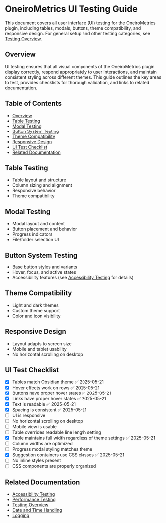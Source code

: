 # OneiroMetrics UI Testing Guide

This document covers all user interface (UI) testing for the OneiroMetrics plugin, including tables, modals, buttons, theme compatibility, and responsive design. For general setup and other testing categories, see [Testing Overview](./testing-overview.md).

## Overview
UI testing ensures that all visual components of the OneiroMetrics plugin display correctly, respond appropriately to user interactions, and maintain consistent styling across different themes. This guide outlines the key areas to test, provides checklists for thorough validation, and links to related documentation.

## Table of Contents
- [Overview](#overview)
- [Table Testing](#table-testing)
- [Modal Testing](#modal-testing)
- [Button System Testing](#button-system-testing)
- [Theme Compatibility](#theme-compatibility)
- [Responsive Design](#responsive-design)
- [UI Test Checklist](#ui-test-checklist)
- [Related Documentation](#related-documentation)

## Table Testing
- Table layout and structure
- Column sizing and alignment
- Responsive behavior
- Theme compatibility

## Modal Testing
- Modal layout and content
- Button placement and behavior
- Progress indicators
- File/folder selection UI

## Button System Testing
- Base button styles and variants
- Hover, focus, and active states
- Accessibility features (see [Accessibility Testing](./accessibility-testing.md) for details)

## Theme Compatibility
- Light and dark themes
- Custom theme support
- Color and icon visibility

## Responsive Design
- Layout adapts to screen size
- Mobile and tablet usability
- No horizontal scrolling on desktop

## UI Test Checklist
- [x] Tables match Obsidian theme ✅ 2025-05-21
- [x] Hover effects work on rows ✅ 2025-05-21
- [x] Buttons have proper hover states ✅ 2025-05-21
- [x] Links have proper hover states ✅ 2025-05-21
- [x] Text is readable ✅ 2025-05-21
- [x] Spacing is consistent ✅ 2025-05-21
- [ ] UI is responsive
- [ ] No horizontal scrolling on desktop
- [ ] Mobile view is usable
- [ ] Table overrides readable line length setting
- [x] Table maintains full width regardless of theme settings ✅ 2025-05-21
- [ ] Column widths are optimized
- [ ] Progress modal styling matches theme
- [x] Suggestion containers use CSS classes ✅ 2025-05-21
- [ ] No inline styles present
- [ ] CSS components are properly organized

## Related Documentation
- [Accessibility Testing](./accessibility-testing.md)
- [Performance Testing](./performance-testing.md)
- [Testing Overview](./testing-overview.md)
- [Date and Time Handling](../implementation/date-time.md)
- [Logging](../implementation/logging.md) 